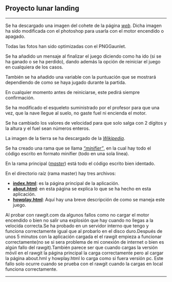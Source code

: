 ## Proyecto lunar landing
***
Se ha descargado una imagen del cohete de la página [*web*](https://pixabay.com/es/cohete-nave-espacial-lanzamiento-528071/). Dicha imagen
ha sido modificada con el photoshop para usarla con el motor encendido o apagado.

Todas las fotos han sido optimizadas con el PNGGaunlet.

Se ha añadido un mensaje al finalizar el juego diciendo como ha ido (si se ha ganado o se ha perdido), dando además la opción de reiniciar el juego en cualquiera de los casos.

También se ha añadido una variable con la puntuación que se mostrará dependiendo de como se haya jugado durante la partida.

En cualquier momento antes de reiniciarse, este pedirá siempre confirmación.

Se ha modificado el esqueleto suministrado por el profesor para que una vez, que la nave llegue al suelo, no gaste fuel ni encienda el motor.

Se ha cambiado los valores de velocidad para que solo salga con 2 dígitos y la altura y el fuel sean números enteros.

La imagen de la tierra se ha descargado de la [*Wikipedia*](https://commons.wikimedia.org/wiki/File:The_Earth_seen_from_Apollo_17.jpg#/media/File:The_Earth_seen_from_Apollo_17_with_transparent_background.png).

Se ha creado una rama que se llama [*“minifier”*](https://github.com/Fpocovi/lunarlandingfinal/tree/minifier), en la cual hay todo el código escrito en formato minifier (todo en una sola línea).

En la rama principal ([*master*](https://github.com/Fpocovi/lunarlanding)) está todo el código escrito bien identado.

En el directorio raíz (rama master) hay tres archivos:
* [**index.html**](https://github.com/Fpocovi/lunarlandingfinal/tree/master/index.html): es la página principal de la aplicación.
* [**about.html**](https://github.com/Fpocovi/lunarlandingfinal/tree/master/about.html): en esta página se explica lo que se ha hecho en esta aplicación. 
* [**howplay.html**](https://github.com/Fpocovi/lunarlandingfinal/tree/master/howplay.html): Aquí hay una breve descripción de como se maneja este juego. 

Al probar con rawgit.com da algunos fallos como no cargar el motor encendido o bien no salir una explosión que hay cuando no llegas a la velocida correcta.Se ha probado en un servidor interno que tengo y funciona correctamente igual que al probarlo en el disco duro.Después de unos 5 minutos con la aplicación cargada el el rawgit empieza a funcionar correctamente(no se si sera problema de mi conexión de internet o bien es algún fallo del rawgit).También parece ser que cuando cargas la versión móvil en el rawgit la página principal la carga correctamente pero al cargar la página about.hml y howplay.html lo carga como si fuera versión pc. Este fallo solo ocurre cuando se prueba con el rawgit cuando la cargas en local funciona correctamente.
***
